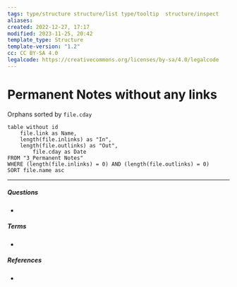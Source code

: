 ```yaml
---
tags: type/structure structure/list type/tooltip  structure/inspect
aliases: 
created: 2022-12-27, 17:17
modified: 2023-11-25, 20:42
template_type: Structure
template-version: "1.2"
cc: CC BY-SA 4.0
legalcode: https://creativecommons.org/licenses/by-sa/4.0/legalcode
---
```


# Permanent Notes without any links

<!-- Main STRUCTURE of my content -->
Orphans sorted by `file.cday`
```dataview
table without id 
	file.link as Name, 
	length(file.inlinks) as "In",
	length(file.outlinks) as "Out",
		file.cday as Date
FROM "3_Permanent Notes"
WHERE (length(file.inlinks) = 0) AND (length(file.outlinks) = 0)
SORT file.name asc
```

---
##### Questions
<!-- What remains for you to consider? --> 
- 


##### Terms
<!-- Links to definition pages -->
- 


##### References
<!-- Links to pages not referenced in the content -->
- 


